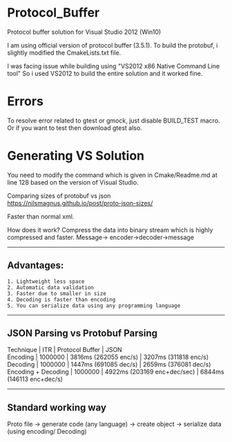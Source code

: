 # Protocol_Buffer
Protocol buffer solution for Visual Studio 2012 (Win10)

I am using official version of protocol buffer (3.5.1). To build the protobuf, i slightly modified the CmakeLists.txt file.

I was facing issue while building using "VS2012 x86 Native Command Line tool" So i used VS2012 to build the entire solution 
and it worked fine.

Errors
======
To resolve error related to gtest or gmock, just disable BUILD_TEST macro. Or if you want to test then download gtest also. 


Generating VS Solution
======================

You need to modify the command which is given in Cmake/Readme.md at line 128 based on the version of Visual Studio. 

Comparing sizes of protobuf vs json
https://nilsmagnus.github.io/post/proto-json-sizes/

Faster than normal xml. 

How does it work?
Compress the data into binary stream which is highly compressed and faster.
Message-> encoder->decoder->message

-----------------
Advantages:
-----------------
	1. Lightweight less space
	2. Automatic data validation
	3. Faster due to smaller in size
	4. Decoding is faster than encoding 
	5. You can serialize data using any programming language

--------------------------------------------
JSON Parsing vs Protobuf Parsing
--------------------------------------------

Technique	     |  ITR	     |  Protocol Buffer		    |    JSON	
Encoding 	     |  1000000	     |  3816ms (262055 enc/s)	    |    3207ms (311818 enc/s)	
Decoding	     |  1000000	     |  1447ms (691085 dec/s)	    |    2659ms (376081 dec/s)	
Encoding + Decoding  |  1000000	     |  4922ms (203169 enc+dec/sec) |    6844ms (146113 enc+dec/s)	
				
				

------------------------------
Standard working way
------------------------------
Proto file -> generate code (any language) -> create object -> serialize data (using encoding/ Decoding)
